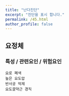 ```yaml
---
title: "난다진단"
excerpt: "진단을 표시 합니다."
permalink: /45.html
author_profile: false
---
```

## 요정체




### 특성 / 관련요인 / 위험요인

>                
    
    요로 폐색
    높은 요도압
    반사궁 억제
    요도괄약근 경직
